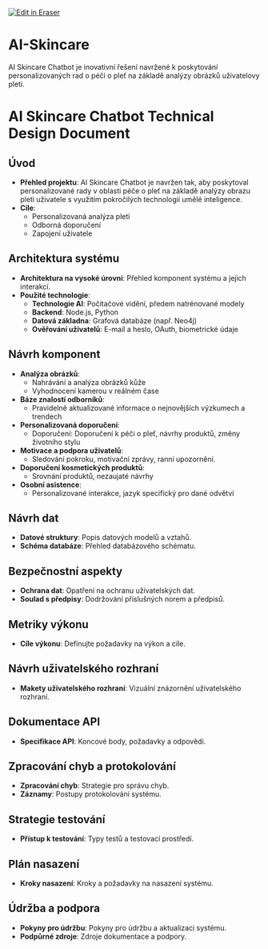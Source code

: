 <p><a target="_blank" href="https://app.eraser.io/workspace/zTZ2Ell05mqslUhuYwYq" id="edit-in-eraser-github-link"><img alt="Edit in Eraser" src="https://firebasestorage.googleapis.com/v0/b/second-petal-295822.appspot.com/o/images%2Fgithub%2FOpen%20in%20Eraser.svg?alt=media&amp;token=968381c8-a7e7-472a-8ed6-4a6626da5501"></a></p>

# AI-Skincare
AI Skincare Chatbot je inovativní řešení navržené k poskytování personalizovaných rad o péči o pleť na základě analýzy obrázků uživatelovy pleti.

# AI Skincare Chatbot Technical Design Document
## Úvod
- **Přehled projektu**: AI Skincare Chatbot je navržen tak, aby poskytoval personalizované rady v oblasti péče o pleť na základě analýzy obrazu pleti uživatele s využitím pokročilých technologií umělé inteligence.
- **Cíle**:
    - Personalizovaná analýza pleti
    - Odborná doporučení
    - Zapojení uživatele
## Architektura systému
- **Architektura na vysoké úrovni**: Přehled komponent systému a jejich interakcí.
- **Použité technologie**:
    - **Technologie AI**: Počítačové vidění, předem natrénované modely
    - **Backend**: Node.js, Python
    - **Datová základna**: Grafová databáze (např. Neo4j)
    - **Ověřování uživatelů**: E-mail a heslo, OAuth, biometrické údaje
## Návrh komponent
- **Analýza obrázků**:
    - Nahrávání a analýza obrázků kůže
    - Vyhodnocení kamerou v reálném čase
- **Báze znalostí odborníků**:
    - Pravidelně aktualizované informace o nejnovějších výzkumech a trendech
- **Personalizovaná doporučení**:
    - Doporučení: Doporučení k péči o pleť, návrhy produktů, změny životního stylu
- **Motivace a podpora uživatelů**:
    - Sledování pokroku, motivační zprávy, ranní upozornění.
- **Doporučení kosmetických produktů**:
    - Srovnání produktů, nezaujaté návrhy
- **Osobní asistence**:
    - Personalizované interakce, jazyk specifický pro dané odvětví
## Návrh dat
- **Datové struktury**: Popis datových modelů a vztahů.
- **Schéma databáze**: Přehled databázového schématu.
## Bezpečnostní aspekty
- **Ochrana dat**: Opatření na ochranu uživatelských dat.
- **Soulad s předpisy**: Dodržování příslušných norem a předpisů.
## Metriky výkonu
- **Cíle výkonu**: Definujte požadavky na výkon a cíle.
## Návrh uživatelského rozhraní
- **Makety uživatelského rozhraní**: Vizuální znázornění uživatelského rozhraní.
## Dokumentace API
- **Specifikace API**: Koncové body, požadavky a odpovědi.
## Zpracování chyb a protokolování
- **Zpracování chyb**: Strategie pro správu chyb.
- **Záznamy**: Postupy protokolování systému.
## Strategie testování
- **Přístup k testování**: Typy testů a testovací prostředí.
## Plán nasazení
- **Kroky nasazení**: Kroky a požadavky na nasazení systému.
## Údržba a podpora
- **Pokyny pro údržbu**: Pokyny pro údržbu a aktualizaci systému.
- **Podpůrné zdroje**: Zdroje dokumentace a podpory.




<!--- Eraser file: https://app.eraser.io/workspace/zTZ2Ell05mqslUhuYwYq --->